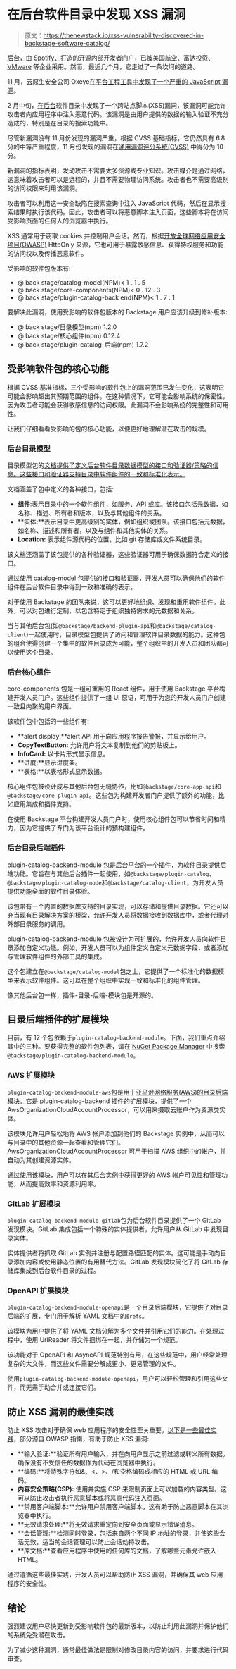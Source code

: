 # 在后台软件目录中发现 XSS 漏洞

> 原文：<https://thenewstack.io/xss-vulnerability-discovered-in-backstage-software-catalog/>

[后台，](https://backstage.io/)由 [Spotify、](https://thenewstack.io/how-spotlify-adopted-platform-engineering-culture/)打造的开源内部开发者门户，已被美国航空、富达投资、 [VMware](https://tanzu.vmware.com?utm_content=inline-mention) 等企业采用。然而，最近几个月，它走过了一条坎坷的道路。

11 月，云原生安全公司 Oxeye[在平台工程工具中发现了一个严重的 JavaScript 漏洞](https://thenewstack.io/oxeye-finds-bad-spotify-backstage-javascript-vulnerability/)。

2 月中旬，[在](https://nvd.nist.gov/vuln/detail/CVE-2023-25571)[后台](https://thenewstack.io/spotifys-backstage-a-strategic-guide/)软件目录中发现了一个跨站点脚本(XSS)漏洞，该漏洞可能允许攻击者向应用程序中注入恶意代码。该漏洞是由用户提供的数据的输入验证不充分造成的，特别是在目录的搜索功能中。

尽管新漏洞没有 11 月份发现的漏洞严重，根据 CVSS 基础指标，它仍然具有 6.8 分的中等严重程度，11 月份发现的漏洞在[通用漏洞评分系统(CVSS)](https://thenewstack.io/cvss-struggles-to-remain-viable-in-the-era-of-cloud-native-computing/) 中得分为 10 分。

新漏洞的指标表明，发动攻击不需要太多资源或专业知识。攻击媒介是通过网络，这意味着攻击者可以是远程的，并且不需要物理访问系统。攻击者也不需要高级别的访问权限来利用该漏洞。

攻击者可以利用这一安全缺陷在搜索查询中注入 JavaScript 代码，然后在显示搜索结果时执行该代码。因此，攻击者可以将恶意脚本注入页面，这些脚本将在访问受影响页面的任何人的浏览器中执行。

XSS 通常用于窃取 cookies 并控制用户会话。然而，根据[开放全球网络应用安全项目(OWASP)](https://owasp.org/) HttpOnly 来源，它也可用于暴露敏感信息、获得特权服务和功能的访问权以及传播恶意软件。

受影响的软件包版本有:

*   @ back stage/catalog-model(NPM)< 1 . 1 . 5
*   @ back stage/core-components(NPM)< 0 . 12 . 3
*   @ back stage/plugin-catalog-back end(NPM)< 1 . 7 . 1

要解决此漏洞，使用受影响的软件包版本的 Backstage 用户应该升级到修补版本:

*   @ back stage/目录模型(npm) 1.2.0
*   @ back stage/核心组件(npm) 0.12.4
*   @ back stage/plugin-catalog-后端(npm) 1.7.2

## 受影响软件包的核心功能

根据 CVSS 基准指标，三个受影响的软件包上的漏洞范围已发生变化，这表明它可能会影响超出其预期范围的组件。在这种情况下，它可能会影响系统的保密性，因为攻击者可能会获得敏感信息的访问权限。此漏洞不会影响系统的完整性和可用性。

让我们仔细看看受影响的包的核心功能，以便更好地理解潜在攻击的规模。

### 后台目录模型

目录模型包的[文档提供了定义后台软件目录数据模型的接口和验证器/策略的信息。这些接口和验证器支持目录中软件组件的一致和标准化表示。](https://backstage.io/docs/reference/catalog-model)

文档涵盖了包中定义的各种接口，包括:

*   **组件**:表示目录中的一个软件组件，如服务、API 或库。该接口包括元数据，如名称、描述、所有者和版本，以及与其他组件的关系。
*   **实体:**表示目录中更高级别的实体，例如组织或团队。该接口包括元数据，如名称、描述和所有者，以及与组件和其他实体的关系。
*   **Location:** 表示组件源代码的位置，比如 git 存储库或文件系统目录。

该文档还涵盖了该包提供的各种验证器，这些验证器可用于确保数据符合定义的接口。

通过使用 catalog-model 包提供的接口和验证器，开发人员可以确保他们的软件组件在后台软件目录中得到一致和准确的表示。

对于使用 Backstage 的团队来说，这可以更好地组织、发现和重用软件组件。此外，可以对包进行定制，以包含特定于组织独特需求的元数据和关系。

当与其他后台包(如`@backstage/backend-plugin-api`和`@backstage/catalog-client`)一起使用时，目录模型包提供了访问和管理软件目录数据的能力。这种包的组合使得创建一个集中的软件目录成为可能，整个组织中的开发人员和团队都可以使用这个目录。

### 后台核心组件

core-components 包是一组可重用的 React 组件，用于使用 Backstage 平台构建开发人员门户。这些组件提供了一组 UI 原语，可用于为您的开发人员门户创建一致且内聚的用户界面。

该软件包中包括的一些组件有:

*   **alert display:**alert API 用于向应用程序报告警报，并显示给用户。
*   **CopyTextButton:** 允许用户将文本复制到他们的剪贴板上。
*   **InfoCard:** 以卡片形式显示信息。
*   **进度:**显示进度条。
*   **表格:**以表格形式显示数据。

核心组件包被设计成与其他后台包无缝协作，比如`@backstage/core-app-api`和`@backstage/core-plugin-api`。这些包为构建开发者门户提供了额外的功能，比如应用集成和插件支持。

在使用 Backstage 平台构建开发人员门户时，使用核心组件包可以节省时间和精力，因为它提供了专门为该平台设计的预构建组件。

### 后台目录后端插件

plugin-catalog-backend-module 包是后台平台的一个插件，为软件目录提供后端功能。它旨在与其他后台插件一起使用，如`@backstage/plugin-catalog`、`@backstage/plugin-catalog-node`和`@backstage/catalog-client`，为开发人员提供功能全面的软件目录体验。

该包带有一个内置的数据库支持的目录实现，可以存储和提供目录数据。它还可以充当现有目录解决方案的桥梁，允许开发人员将数据接收到数据库中，或者代理对外部目录服务的调用。

plugin-catalog-backend-module 包被设计为可扩展的，允许开发人员向软件目录添加自定义功能。例如，开发人员可以为组件定义自定义元数据字段，或者添加与管理软件组件的外部工具的集成。

这个包建立在`@backstage/catalog-model`包之上，它提供了一个标准化的数据模型来表示软件组件。这可以在整个组织中实现一致和标准化的组件管理。

像其他后台包一样，插件-目录-后端-模块包是开源的。

## 目录后端插件的扩展模块

目前，有 12 个包依赖于`plugin-catalog-backend-module`。下面，我们重点介绍其中的三种。要获得完整的软件包列表，请在 [NuGet Package Manager](https://www.npmjs.com/) 中搜索`@backstage/plugin-catalog-backend-module`。

### AWS 扩展模块

`plugin-catalog-backend-module-aws`包是用于[亚马逊网络服务(AWS)的目录后端模块。](https://aws.amazon.com/?utm_content=inline-mention)它是 plugin-catalog-backend 插件的扩展模块，提供了一个 AwsOrganizationCloudAccountProcessor，可以用来摄取云账户作为资源类实体。

该模块允许用户轻松地将 AWS 帐户添加到他们的 Backstage 实例中，从而可以与目录中的其他资源一起查看和管理它们。AwsOrganizationCloudAccountProcessor 可用于扫描 AWS 组织中的帐户，并自动为其创建资源实体。

通过使用该模块，用户可以在其后台实例中获得更好的 AWS 帐户可见性和管理功能，从而提高效率和资源利用率。

### GitLab 扩展模块

`plugin-catalog-backend-module-gitlab`包为后台软件目录提供了一个 GitLab 发现模块。GitLab 集成包括一个特殊的实体提供者，允许用户从 GitLab 中发现目录实体。

实体提供者将抓取 GitLab 实例并注册与配置路径匹配的实体。这可能是手动向目录添加内容或使用静态位置的有用替代方法。GitLab 发现模块简化了将 GitLab 存储库集成到后台软件目录的过程。

### OpenAPI 扩展模块

`plugin-catalog-backend-module-openapi`是一个目录后端模块，它提供了对目录后端的扩展，专门用于解析 YAML 文档中的`$refs`。

该模块为用户提供了将 YAML 文档分解为多个文件并引用它们的能力。在处理过程中，使用 UrlReader 将文件捆绑在一起，并存储为一个规范。

该功能对于 OpenAPI 和 AsyncAPI 规范特别有用，在这些规范中，用户经常处理复杂的大文件，而这些文件需要分解成更小、更易管理的文件。

使用`plugin-catalog-backend-module-openapi`，用户可以轻松管理和引用这些文件，而无需手动合并或连接它们。

## 防止 XSS 漏洞的最佳实践

防止 XSS 攻击对于确保 web 应用程序的安全性至关重要。[以下是一些最佳实践](https://cheatsheetseries.owasp.org/cheatsheets/Cross_Site_Scripting_Prevention_Cheat_Sheet.html)，部分源自 OWASP 指南，有助于防止 XSS 漏洞:

*   **输入验证:**验证所有用户输入，并在向用户显示之前过滤或转义所有数据。确保没有不受信任的数据作为代码在浏览器中执行。
*   **编码:**将特殊字符如&、<、>、/和空格编码成相应的 HTML 或 URL 编码。
*   **内容安全策略(CSP):** 使用并实施 CSP 来限制页面上可以加载的内容类型。这可以防止攻击者执行恶意脚本或将恶意代码注入页面。
*   **禁用客户端脚本:**允许用户禁用客户端脚本，这有助于防止恶意脚本在其浏览器中执行。
*   **无效请求处理:**将无效请求重定向到安全页面或显示错误消息。
*   **会话管理:**检测同时登录，包括来自两个不同 IP 地址的登录，并使这些会话无效。适当的会话管理可以防止会话劫持攻击。
*   **库文档:**查看应用程序中使用的任何库的文档，了解哪些元素允许嵌入 HTML。

通过遵循这些最佳实践，开发人员可以帮助防止 XSS 漏洞，并确保其 web 应用程序的安全性。

## 结论

强烈建议用户尽快更新到受影响软件包的最新版本，以防止利用此漏洞并保护他们的系统免受潜在攻击。

为了减少这种漏洞，通常最佳做法是限制对修改目录内容的访问，并要求进行代码审查。

<svg xmlns:xlink="http://www.w3.org/1999/xlink" viewBox="0 0 68 31" version="1.1"><title>Group</title> <desc>Created with Sketch.</desc></svg>